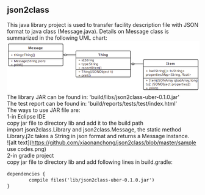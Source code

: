 ## json2class  
This java library project is used to transfer facility description file with JSON format to java class (Message.java). Details on Message class is summarized in the following UML chart:  
![alt text](https://github.com/xiaonanchong/json2class/blob/master/uml.png)  
The library JAR can be found in: 'build/libs/json2class-uber-0.1.0.jar'  
The test report can be found in: 'build/reports/tests/test/index.html'  
The ways to use JAR file are:  
1-in Eclipse IDE  
copy jar file to directory lib and add it to the build path  
import json2class.Library and json2class.Message, the static method Library.j2c takes a String in json format and returns a Message instance.  
![alt text](https://github.com/xiaonanchong/json2class/blob/master/sample use codes.png)  
2-in gradle project  
copy jar file to directory lib and add following lines in build.gradle:  
```
dependencies {
        compile files('lib/json2class-uber-0.1.0.jar')
}

```
